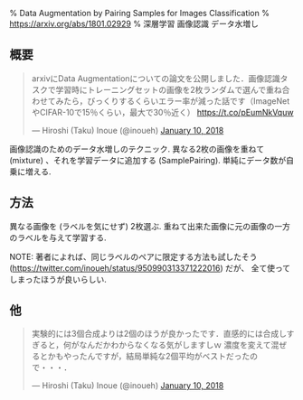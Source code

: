 % Data Augmentation by Pairing Samples for Images Classification
% https://arxiv.org/abs/1801.02929
% 深層学習 画像認識 データ水増し

## 概要

<blockquote class="twitter-tweet" data-lang="en"><p lang="ja" dir="ltr">arxivにData Augmentationについての論文を公開しました．画像認識タスクで学習時にトレーニングセットの画像を2枚ランダムで選んで重ね合わせてみたら，びっくりするくらいエラー率が減った話です（ImageNetやCIFAR-10で15％くらい，最大で30％近く） <a href="https://t.co/pEumNkVquw">https://t.co/pEumNkVquw</a></p>&mdash; Hiroshi (Taku) Inoue (@inoueh) <a href="https://twitter.com/inoueh/status/950927417501089792?ref_src=twsrc%5Etfw">January 10, 2018</a></blockquote>
<script async src="https://platform.twitter.com/widgets.js" charset="utf-8"></script>


画像認識のためのデータ水増しのテクニック.
異なる2枚の画像を重ねて (mixture) 、それを学習データに追加する (SamplePairing).
単純にデータ数が自乗に増える.

## 方法

異なる画像を (ラベルを気にせず) 2枚選ぶ.
重ねて出来た画像に元の画像の一方のラベルを与えて学習する.

NOTE:
著者によれば、同じラベルのペアに限定する方法も試したそう (https://twitter.com/inoueh/status/950990313371222016) だが、
全て使ってしまったほうが良いらしい.

## 他

<blockquote class="twitter-tweet" data-lang="en"><p lang="ja" dir="ltr">実験的には3個合成よりは2個のほうが良かったです．直感的には合成しすぎると，何がなんだかわからなくなる気がしますしｗ 濃度を変えて混ぜるとかもやったんですが，結局単純な2個平均がベストだったので・・・．</p>&mdash; Hiroshi (Taku) Inoue (@inoueh) <a href="https://twitter.com/inoueh/status/950986159919788032?ref_src=twsrc%5Etfw">January 10, 2018</a></blockquote>
<script async src="https://platform.twitter.com/widgets.js" charset="utf-8"></script>

